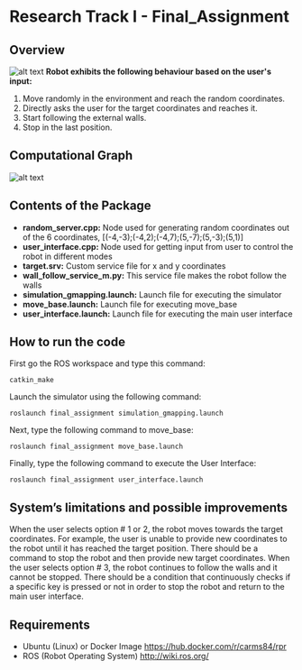 # Research Track I - Final_Assignment
## Overview
![alt text](https://github.com/zaidgul/final_assignment/blob/main/3D%20Simulator.jpg?raw=true)
**Robot exhibits the following behaviour based on the user's input:** 
1. Move randomly in the environment and reach the random coordinates.
2. Directly asks the user for the target coordinates and reaches it.
3. Start following the external walls.
4. Stop in the last position.

## Computational Graph
![alt text](https://github.com/zaidgul/final_assignment/blob/main/rosgraph.png?raw=true)


## Contents of the Package
- **random_server.cpp:** Node used for generating random coordinates out of the 6 coordinates, [(-4,-3);(-4,2);(-4,7);(5,-7);(5,-3);(5,1)]
- **user_interface.cpp:** Node used for getting input from user to control the robot in different modes
- **target.srv:** Custom service file for x and y coordinates
- **wall_follow_service_m.py:** This service file makes the robot follow the walls
- **simulation_gmapping.launch:** Launch file for executing the simulator 
- **move_base.launch:** Launch file for executing move_base
- **user_interface.launch:** Launch file for executing the main user interface

## How to run the code
First go the ROS workspace and type this command:
```
catkin_make
```
Launch the simulator using the following command:
```
roslaunch final_assignment simulation_gmapping.launch
```
Next, type the following command to move_base:
```
roslaunch final_assignment move_base.launch
```
Finally, type the following command to execute the User Interface:
```
roslaunch final_assignment user_interface.launch
```
## System’s limitations and possible improvements
When the user selects option # 1 or 2, the robot moves towards the target coordinates. For example, the user is unable to provide new coordinates to the robot until it has reached the target position. There should be a command to stop the robot and then provide new target coordinates. When the user selects option # 3, the robot continues to follow the walls and it cannot be stopped. There should be a condition that continuously checks if a specific key is pressed or not in order to stop the robot and return to the main user interface. 

## Requirements
- Ubuntu (Linux) or Docker Image https://hub.docker.com/r/carms84/rpr
- ROS (Robot Operating System) http://wiki.ros.org/
